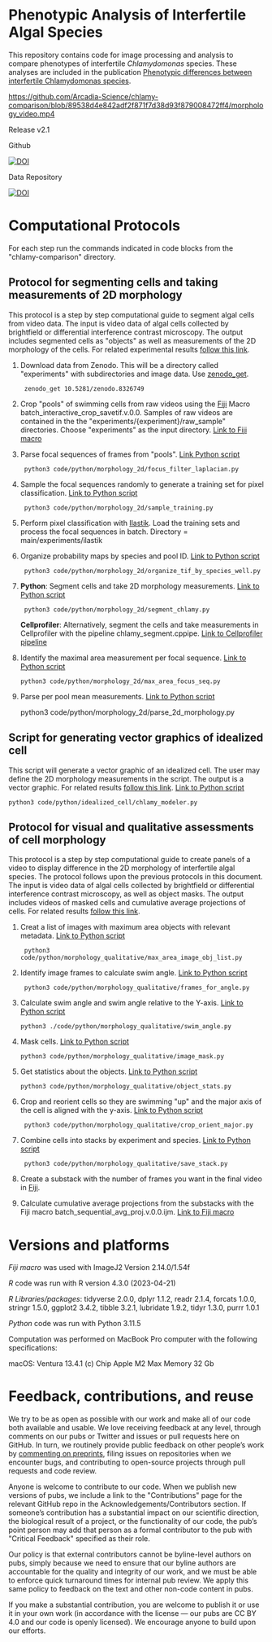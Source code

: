 # Phenotypic Analysis of Interfertile Algal Species

This repository contains code for image processing and analysis to compare phenotypes of interfertile *Chlamydomonas* species. These analyses are included in the publication [Phenotypic differences between interfertile Chlamydomonas species](https://doi.org/10.57844/arcadia-35f0-3e16).

https://github.com/Arcadia-Science/chlamy-comparison/blob/89538d4e842adf2f871f7d38d93f879008472ff4/morphology_video.mp4

Release v2.1

Github

[![DOI](https://zenodo.org/badge/644048016.svg)](https://zenodo.org/badge/latestdoi/644048016)

Data Repository

[![DOI](https://zenodo.org/badge/DOI/10.5281/zenodo.8326749.svg)](https://doi.org/10.5281/zenodo.8326749)

# Computational Protocols

For each step run the commands indicated in code blocks from the "chlamy-comparison" directory.

## Protocol for segmenting cells and taking measurements of 2D morphology

This protocol is a step by step computational guide to segment algal cells from video data. The input is video data of algal cells collected by brightfield or differential interference contrast microscopy. The output includes segmented cells as "objects" as well as measurements of the 2D morphology of the cells. For related experimental results [follow this link](https://research.arcadiascience.com/pub/result-chlamydomonas-phenotypes#nj8khdxj90e).

1. Download data from Zenodo. This will be a directory called "experiments" with subdirectories and image data. Use [zenodo_get](https://github.com/dvolgyes/zenodo_get).

        zenodo_get 10.5281/zenodo.8326749

2. Crop "pools" of swimming cells from raw videos using the [Fiji](https://imagej.net/software/fiji/) Macro batch_interactive_crop_savetif.v.0.0. Samples of raw videos are contained in the the "experiments/{experiment}/raw_sample" directories. Choose "experiments" as the input directory. [Link to Fiji macro](./code/FIJI/batch_interactive_crop_savetif.ijm)

3. Parse focal sequences of frames from "pools". [Link Python script](./code/python/morphology_2d/focus_filter_laplacian.py)

        python3 code/python/morphology_2d/focus_filter_laplacian.py
   
5. Sample the focal sequences randomly to generate a training set for pixel classification. [Link to Python script](./code/python/morphology_2d/sample_training.py)

        python3 code/python/morphology_2d/sample_training.py


6. Perform pixel classification with [Ilastik](https://www.ilastik.org/). Load the training sets and process the focal sequences in batch. Directory = main/experiments/ilastik

7. Organize probability maps by species and pool ID. [Link to Python script](./code/python/morphology_2d/organize_tif_by_species_well.py)

        python3 code/python/morphology_2d/organize_tif_by_species_well.py

8. **Python**: Segment cells and take 2D morphology measurements. [Link to Python script](./code/python/morphology_2d/segment_chlamy.py)

        python3 code/python/morphology_2d/segment_chlamy.py

   **Cellprofiler**: Alternatively, segment the cells and take measurements in Cellprofiler with the pipeline chlamy_segment.cppipe. [Link to Cellprofiler pipeline](./code/Cellprofiler/chlamy_segment.cppipe)

9.  Identify the maximal area measurement per focal sequence. [Link to Python script](./code/python/morphology_2d/max_area_focus_seq.py)

        python3 code/python/morphology_2d/max_area_focus_seq.py

10.  Parse per pool mean measurements. [Link to Python script](./code/python/morphology_2d/parse_2d_morphology.py)

        python3 code/python/morphology_2d/parse_2d_morphology.py

## Script for generating vector graphics of idealized cell

This script will generate a vector graphic of an idealized cell. The user may define the 2D morphology measurements in the script. The output is a vector graphic. For related results [follow this link](https://research.arcadiascience.com/pub/result-chlamydomonas-phenotypes#nj8khdxj90e). [Link to Python script](./code/python/idealized_cell/chlamy_modeler.py)

    python3 code/python/idealized_cell/chlamy_modeler.py

## Protocol for visual and qualitative assessments of cell morphology

This protocol is a step by step computational guide to create panels of a video to display difference in the 2D morphology of interfertile algal species. The protocol follows upon the previous protocols in this document. The input is video data of algal cells collected by brightfield or differential interference contrast microscopy, as well as object masks. The output includes videos of masked cells and cumulative average projections of cells. For related results [follow this link](https://research.arcadiascience.com/pub/result-chlamydomonas-phenotypes#nsmnfifz9no).


1. Creat a list of images with maximum area objects with relevant metadata. [Link to Python script](./code/python/morphology_qualitative/max_area_image_obj_list.py)

        python3 code/python/morphology_qualitative/max_area_image_obj_list.py

2. Identify image frames to calculate swim angle. [Link to Python script](./code/python/morphology_qualitative/frames_for_angle.py)

        python3 code/python/morphology_qualitative/frames_for_angle.py

3. Calculate swim angle and swim angle relative to the Y-axis. [Link to Python script](./code/python/morphology_qualitative/swim_angle.py)

       python3 ./code/python/morphology_qualitative/swim_angle.py

4. Mask cells. [Link to Python script](./code/python/morphology_qualitative/image_mask.py)

       python3 code/python/morphology_qualitative/image_mask.py

5. Get statistics about the objects. [Link to Python script](./code/python/morphology_qualitative/object_stats.py)

       python3 code/python/morphology_qualitative/object_stats.py

6. Crop and reorient cells so they are swimming "up" and the major axis of the cell is aligned with the y-axis. [Link to Python script](./code/python/morphology_qualitative/crop_orient_major.py)

        python3 code/python/morphology_qualitative/crop_orient_major.py

7. Combine cells into stacks by experiment and species. [Link to Python script](./code/python/morphology_qualitative/save_stack.py)

        python3 code/python/morphology_qualitative/save_stack.py

8.  Create a substack with the number of frames you want in the final video in [Fiji](https://imagej.net/software/fiji/).

9.  Calculate cumulative average projections from the substacks with the Fiji macro batch_sequential_avg_proj.v.0.0.ijm. [Link to Fiji macro](./code/FIJI/batch_sequential_avg_projection.ijm)


# Versions and platforms
*Fiji macro* was used with ImageJ2 Version 2.14.0/1.54f

*R* code was run with R version 4.3.0 (2023-04-21)

*R Libraries/packages*: tidyverse 2.0.0, dplyr     1.1.2, readr     2.1.4, forcats   1.0.0, stringr   1.5.0, ggplot2   3.4.2, tibble    3.2.1, lubridate 1.9.2, tidyr     1.3.0, purrr     1.0.1

*Python* code was run with Python 3.11.5

Computation was performed on MacBook Pro computer with the following specifications:

macOS: Ventura 13.4.1 (c)
Chip Apple M2 Max
Memory 32 Gb

# Feedback, contributions, and reuse

We try to be as open as possible with our work and make all of our code both available and usable.
We love receiving feedback at any level, through comments on our pubs or Twitter and issues or pull requests here on GitHub.
In turn, we routinely provide public feedback on other people’s work by [commenting on preprints](https://sciety.org/lists/f8459240-f79c-4bb2-bb55-b43eae25e4f6), filing issues on repositories when we encounter bugs, and contributing to open-source projects through pull requests and code review.

Anyone is welcome to contribute to our code.
When we publish new versions of pubs, we include a link to the "Contributions" page for the relevant GitHub repo in the Acknowledgements/Contributors section.
If someone’s contribution has a substantial impact on our scientific direction, the biological result of a project, or the functionality of our code, the pub’s point person may add that person as a formal contributor to the pub with "Critical Feedback" specified as their role.

Our policy is that external contributors cannot be byline-level authors on pubs, simply because we need to ensure that our byline authors are accountable for the quality and integrity of our work, and we must be able to enforce quick turnaround times for internal pub review.
We apply this same policy to feedback on the text and other non-code content in pubs.

If you make a substantial contribution, you are welcome to publish it or use it in your own work (in accordance with the license — our pubs are CC BY 4.0 and our code is openly licensed).
We encourage anyone to build upon our efforts.

